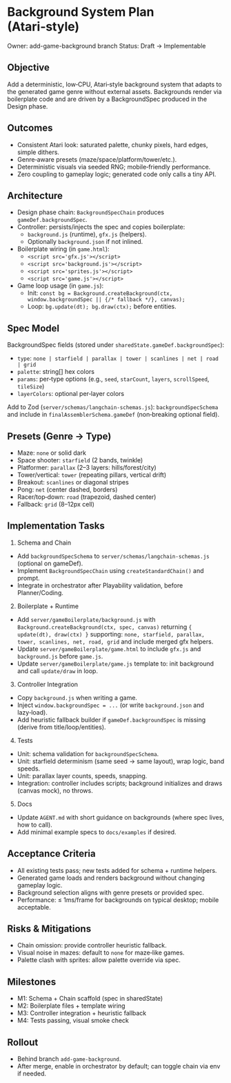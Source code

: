 # Background System Plan (Atari‑style)

Owner: add-game-background branch
Status: Draft → Implementable

## Objective
Add a deterministic, low‑CPU, Atari‑style background system that adapts to the generated game genre without external assets. Backgrounds render via boilerplate code and are driven by a BackgroundSpec produced in the Design phase.

## Outcomes
- Consistent Atari look: saturated palette, chunky pixels, hard edges, simple dithers.
- Genre‑aware presets (maze/space/platform/tower/etc.).
- Deterministic visuals via seeded RNG; mobile‑friendly performance.
- Zero coupling to gameplay logic; generated code only calls a tiny API.

## Architecture
- Design phase chain: `BackgroundSpecChain` produces `gameDef.backgroundSpec`.
- Controller: persists/injects the spec and copies boilerplate:
  - `background.js` (runtime), `gfx.js` (helpers).
  - Optionally `background.json` if not inlined.
- Boilerplate wiring (in `game.html`):
  - `<script src='gfx.js'></script>`
  - `<script src='background.js'></script>`
  - `<script src='sprites.js'></script>`
  - `<script src='game.js'></script>`
- Game loop usage (in `game.js`):
  - Init: `const bg = Background.createBackground(ctx, window.backgroundSpec || {/* fallback */}, canvas);`
  - Loop: `bg.update(dt); bg.draw(ctx);` before entities.

## Spec Model
BackgroundSpec fields (stored under `sharedState.gameDef.backgroundSpec`):
- `type`: `none | starfield | parallax | tower | scanlines | net | road | grid`
- `palette`: string[] hex colors
- `params`: per‑type options (e.g., `seed`, `starCount`, `layers`, `scrollSpeed`, `tileSize`)
- `layerColors`: optional per‑layer colors

Add to Zod (`server/schemas/langchain-schemas.js`): `backgroundSpecSchema` and include in `finalAssemblerSchema.gameDef` (non‑breaking optional field).

## Presets (Genre → Type)
- Maze: `none` or solid dark
- Space shooter: `starfield` (2 bands, twinkle)
- Platformer: `parallax` (2–3 layers: hills/forest/city)
- Tower/vertical: `tower` (repeating pillars, vertical drift)
- Breakout: `scanlines` or diagonal stripes
- Pong: `net` (center dashed, borders)
- Racer/top‑down: `road` (trapezoid, dashed center)
- Fallback: `grid` (8–12px cell)

## Implementation Tasks
1) Schema and Chain
- Add `backgroundSpecSchema` to `server/schemas/langchain-schemas.js` (optional on gameDef).
- Implement `BackgroundSpecChain` using `createStandardChain()` and prompt.
- Integrate in orchestrator after Playability validation, before Planner/Coding.

2) Boilerplate + Runtime
- Add `server/gameBoilerplate/background.js` with `Background.createBackground(ctx, spec, canvas)` returning `{ update(dt), draw(ctx) }` supporting: `none, starfield, parallax, tower, scanlines, net, road, grid` and include merged gfx helpers.
- Update `server/gameBoilerplate/game.html` to include `gfx.js` and `background.js` before `game.js`.
- Update `server/gameBoilerplate/game.js` template to: init background and call `update/draw` in loop.

3) Controller Integration
- Copy `background.js` when writing a game.
- Inject `window.backgroundSpec = ...` (or write `background.json` and lazy‑load).
- Add heuristic fallback builder if `gameDef.backgroundSpec` is missing (derive from title/loop/entities).

4) Tests
- Unit: schema validation for `backgroundSpecSchema`.
- Unit: starfield determinism (same seed → same layout), wrap logic, band speeds.
- Unit: parallax layer counts, speeds, snapping.
- Integration: controller includes scripts; background initializes and draws (canvas mock), no throws.

5) Docs
- Update `AGENT.md` with short guidance on backgrounds (where spec lives, how to call).
- Add minimal example specs to `docs/examples` if desired.

## Acceptance Criteria
- All existing tests pass; new tests added for schema + runtime helpers.
- Generated game loads and renders background without changing gameplay logic.
- Background selection aligns with genre presets or provided spec.
- Performance: ≤ 1ms/frame for backgrounds on typical desktop; mobile acceptable.

## Risks & Mitigations
- Chain omission: provide controller heuristic fallback.
- Visual noise in mazes: default to `none` for maze‑like games.
- Palette clash with sprites: allow palette override via spec.

## Milestones
- M1: Schema + Chain scaffold (spec in sharedState)
- M2: Boilerplate files + template wiring
- M3: Controller integration + heuristic fallback
- M4: Tests passing, visual smoke check

## Rollout
- Behind branch `add-game-background`.
- After merge, enable in orchestrator by default; can toggle chain via env if needed.
